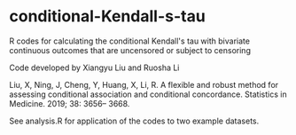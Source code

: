 # conditional-Kendall-s-tau
R codes for calculating the conditional Kendall's tau with bivariate continuous outcomes that are uncensored or subject to censoring

Code developed by Xiangyu Liu and Ruosha Li

Liu, X, Ning, J, Cheng, Y, Huang, X, Li, R. A flexible and robust method for assessing conditional association and conditional concordance. Statistics in Medicine. 2019; 38: 3656– 3668.

See analysis.R for application of the codes to two example datasets.
